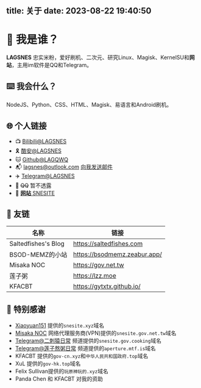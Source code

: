 title: 关于
date: 2023-08-22 19:40:50
---
<div class="markdown-body">
  
# 🤔 我是谁？

**LAGSNES** 忠实米粉，爱好刷机、二次元、研究Linux、Magisk、KernelSU和**网站**，主用im软件是QQ和Telegram。

## ⌨️ 我会什么？

NodeJS、Python、CSS、HTML、Magisk、易语言和Android刷机。

## 🌐 个人链接

 - 📺 [Bilibili@LAGSNES](https://space.bilibili.com/1333372502)
 - 🎗️ [酷安@LAGSNES](http://www.coolapk.com/u/21884375)
 - 🐱 [Github@LAGQWQ](https://github.com/snesqwq)
 - 📬 lagsnes@outlook.com [向我发送邮件](mailto:lagsnes@outlook.com)
 - ✈️ [Telegram@LAGSNES](https://t.me/lagsnes)
 - 🐧 ~~QQ~~ 暂不透露
 - 🔗 [**网站** SNESITE](https://snesite.xyz/other-sites/)

## 🧷 友链

| 名称                | 链接                         |
| ------------------- | ---------------------------- |
| Saltedfishes's Blog | https://saltedfishes.com     |
| BSOD-MEMZ的小站     | https://bsodmemz.zeabur.app/ |
| Misaka NOC          | https://gov.net.tw           |
| 莲子粥              | https://lzz.moe              |
| KFACBT              | https://gytxtx.github.io/    |

## 🙏 特别感谢

 - [Xiaoyuan151](https://github.com/xiaoyuan151) 提供的`snesite.xyz`域名  
 - [Misaka NOC](https://gov.net.tw) 网络代理服务商(VPN)提供的`snesite.gov.net.tw`域名  
 - [Telegram@二刺猿日常](https://t.me/acgdaily) 频道提供的`snesite.gov.cooking`域名  
 - [Telegram@莲子熬粥日常](https://t.me/lian_zi_zhou_daily) 频道提供的`aperture.mtf.is`域名  
 - KFACBT 提供的`gov-cn.xyz`和`中华人民共和国政府.top`域名  
 - XuL 提供的`gov-hk.top`域名  
 - Felix Sullivan提供的`玩原神玩的.xyz`域名  
 - Panda Chen 和 KFACBT 对我的资助  
 
 </div>
